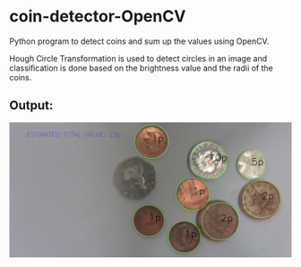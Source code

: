 # coin-detector-OpenCV
Python program to detect coins and sum up the values using OpenCV.

Hough Circle Transformation is used to detect circles in an image and classification is done based on the brightness value and the radii of the coins.

## Output:

![Image description](./result/result_image.png)